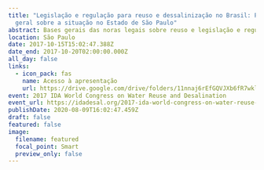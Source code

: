 ```yaml
---
title: "Legislação e regulação para reuso e dessalinização no Brasil: Panorama
  geral sobre a situação no Estado de São Paulo"
abstract: Bases gerais das noras legais sobre reuso e legislação e regulação em São Paulo
location: São Paulo
date: 2017-10-15T15:02:47.388Z
date_end: 2017-10-20T02:00:00.000Z
all_day: false
links:
  - icon_pack: fas
    name: Acesso à apresentação
    url: https://drive.google.com/drive/folders/11nnaj6rEfGQVJXb6fR7wklLgcHM6R3uR
event: 2017 IDA World Congress on Water Reuse and Desalination
event_url: https://idadesal.org/2017-ida-world-congress-on-water-reuse-and-desalination-comes-to-sa%cc%83o-paulo-brazil/
publishDate: 2020-08-09T16:02:47.459Z
draft: false
featured: false
image:
  filename: featured
  focal_point: Smart
  preview_only: false
---
```

